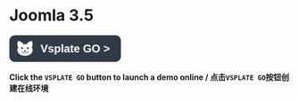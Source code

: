 # Joomla 3.5

<a href="https://www.vsplate.com/?docker-compose=https://github.com/vsplate/dcenvs/joomla/3.5"><img alt="VSPLATE GO" src="https://raw.githubusercontent.com/vsplate/images/master/vsgo_btn.png" width="200px"></a>

**Click the `VSPLATE GO` button to launch a demo online / 点击`VSPLATE GO`按钮创建在线环境**